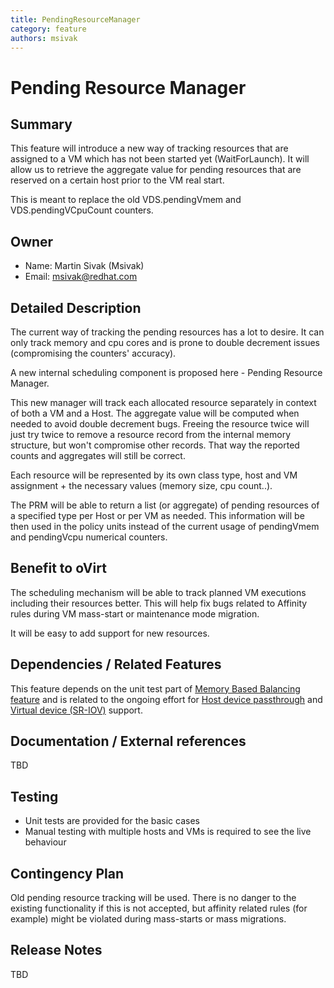 ```yaml
---
title: PendingResourceManager
category: feature
authors: msivak
---
```


# Pending Resource Manager

## Summary

This feature will introduce a new way of tracking resources that are assigned to a VM which has not been started yet (WaitForLaunch).
It will allow us to retrieve the aggregate value for pending resources that are reserved on a certain host prior to the VM real start.

This is meant to replace the old VDS.pendingVmem and VDS.pendingVCpuCount counters.

## Owner

*   Name: Martin Sivak (Msivak)
*   Email: <msivak@redhat.com>

## Detailed Description

The current way of tracking the pending resources has a lot to desire.
It can only track memory and cpu cores and is prone to double decrement issues (compromising the counters' accuracy).

A new internal scheduling component is proposed here - Pending Resource Manager.

This new manager will track each allocated resource separately in context of both a VM and a Host.
The aggregate value will be computed when needed to avoid double decrement bugs.
Freeing the resource twice will just try twice to remove a resource record from the internal memory structure, but won't compromise other records.
That way the reported counts and aggregates will still be correct.

Each resource will be represented by its own class type, host and VM assignment + the necessary values (memory size, cpu count..).

The PRM will be able to return a list (or aggregate) of pending resources of a specified type per Host or per VM as needed.
This information will be then used in the policy units instead of the current usage of pendingVmem and pendingVcpu numerical counters.

## Benefit to oVirt

The scheduling mechanism will be able to track planned VM executions including their resources better. This will help fix bugs related to Affinity rules during VM mass-start or maintenance mode migration.

It will be easy to add support for new resources.

## Dependencies / Related Features

This feature depends on the unit test part of [Memory Based Balancing feature](/develop/release-management/features/sla/memorybasedbalancing.html)
and is related to the ongoing effort for [Host device passthrough](/develop/release-management/features/virt/hostdev-passthrough.html) and
[Virtual device (SR-IOV)](/develop/release-management/features/network/sr-iov.html) support.

## Documentation / External references

TBD

## Testing

*   Unit tests are provided for the basic cases
*   Manual testing with multiple hosts and VMs is required to see the live behaviour

## Contingency Plan

Old pending resource tracking will be used. There is no danger to the existing functionality if this is not accepted, but affinity related rules (for example) might be violated during mass-starts or mass migrations.

## Release Notes

TBD



